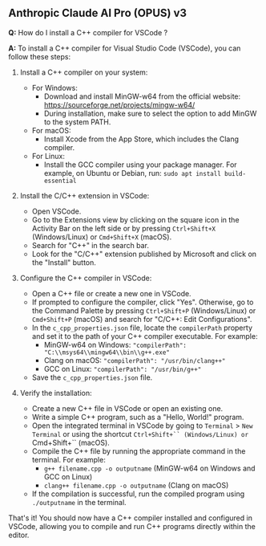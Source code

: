 ## Anthropic Claude AI Pro (OPUS) v3

**Q:** How do I install a C++ compiler for VSCode ?

**A:** To install a C++ compiler for Visual Studio Code (VSCode), you can follow these steps:

1. Install a C++ compiler on your system:
   - For Windows:
     - Download and install MinGW-w64 from the official website: https://sourceforge.net/projects/mingw-w64/
     - During installation, make sure to select the option to add MinGW to the system PATH.
   - For macOS:
     - Install Xcode from the App Store, which includes the Clang compiler.
   - For Linux:
     - Install the GCC compiler using your package manager. For example, on Ubuntu or Debian, run: `sudo apt install build-essential`

2. Install the C/C++ extension in VSCode:
   - Open VSCode.
   - Go to the Extensions view by clicking on the square icon in the Activity Bar on the left side or by pressing `Ctrl+Shift+X` (Windows/Linux) or `Cmd+Shift+X` (macOS).
   - Search for "C++" in the search bar.
   - Look for the "C/C++" extension published by Microsoft and click on the "Install" button.

3. Configure the C++ compiler in VSCode:
   - Open a C++ file or create a new one in VSCode.
   - If prompted to configure the compiler, click "Yes". Otherwise, go to the Command Palette by pressing `Ctrl+Shift+P` (Windows/Linux) or `Cmd+Shift+P` (macOS) and search for "C/C++: Edit Configurations".
   - In the `c_cpp_properties.json` file, locate the `compilerPath` property and set it to the path of your C++ compiler executable. For example:
     - MinGW-w64 on Windows: `"compilerPath": "C:\\msys64\\mingw64\\bin\\g++.exe"`
     - Clang on macOS: `"compilerPath": "/usr/bin/clang++"`
     - GCC on Linux: `"compilerPath": "/usr/bin/g++"`
   - Save the `c_cpp_properties.json` file.

4. Verify the installation:
   - Create a new C++ file in VSCode or open an existing one.
   - Write a simple C++ program, such as a "Hello, World!" program.
   - Open the integrated terminal in VSCode by going to `Terminal` > `New Terminal` or using the shortcut `Ctrl+Shift+`` (Windows/Linux) or `Cmd+Shift+`` (macOS).
   - Compile the C++ file by running the appropriate command in the terminal. For example:
     - `g++ filename.cpp -o outputname` (MinGW-w64 on Windows and GCC on Linux)
     - `clang++ filename.cpp -o outputname` (Clang on macOS)
   - If the compilation is successful, run the compiled program using `./outputname` in the terminal.

That's it! You should now have a C++ compiler installed and configured in VSCode, allowing you to compile and run C++ programs directly within the editor.
